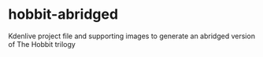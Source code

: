 # hobbit-abridged
Kdenlive project file and supporting images to generate an abridged version of The Hobbit trilogy
